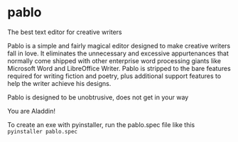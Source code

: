 # pablo
The best text editor for creative writers

Pablo is a simple and fairly magical editor designed to make creative writers fall in love. It eliminates the unnecessary and excessive appurtenances that normally come shipped with other enterprise word processing giants like Microsoft Word and LibreOffice Writer. Pablo is stripped to the bare features required for writing fiction and poetry, plus additional support features to help the writer achieve his designs.

Pablo is designed to be unobtrusive, does not get in your way

You are Aladdin!

To create an exe with pyinstaller, run the pablo.spec file like this
`pyinstaller pablo.spec`
